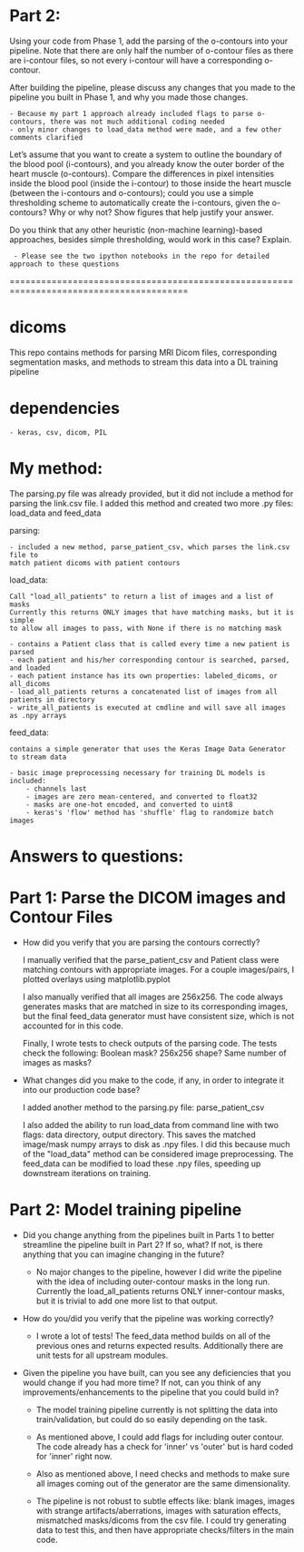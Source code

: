 # Part 2:

Using your code from Phase 1, add the parsing of the o-contours into your pipeline. Note that there are only half the number of o-contour files as there are i-contour files, so not every i-contour will have a corresponding o-contour.

After building the pipeline, please discuss any changes that you made to the pipeline you built in Phase 1, and why you made those changes.

	- Because my part 1 approach already included flags to parse o-contours, there was not much additional coding needed
	- only minor changes to load_data method were made, and a few other comments clarified
	
	
Let’s assume that you want to create a system to outline the boundary of the blood pool (i-contours), and you already know the outer border of the heart muscle (o-contours). Compare the differences in pixel intensities inside the blood pool (inside the i-contour) to those inside the heart muscle (between the i-contours and o-contours); could you use a simple thresholding scheme to automatically create the i-contours, given the o-contours? Why or why not? Show figures that help justify your answer.

Do you think that any other heuristic (non-machine learning)-based approaches, besides simple thresholding, would work in this case? Explain.

	 - Please see the two ipython notebooks in the repo for detailed approach to these questions


========================================================================================
# dicoms

This repo contains methods for parsing MRI Dicom files, corresponding segmentation masks, and methods to stream this data into a DL training pipeline

# dependencies

	- keras, csv, dicom, PIL


# My method:

The parsing.py file was already provided, but it did not include a method for parsing the link.csv file.  I added this method and created two more .py files: load_data and feed_data

parsing:

	- included a new method, parse_patient_csv, which parses the link.csv file to 
	match patient dicoms with patient contours 

load_data:

	Call "load_all_patients" to return a list of images and a list of masks
    Currently this returns ONLY images that have matching masks, but it is simple
    to allow all images to pass, with None if there is no matching mask
        
	- contains a Patient class that is called every time a new patient is parsed
	- each patient and his/her corresponding contour is searched, parsed, and loaded
	- each patient instance has its own properties: labeled_dicoms, or all_dicoms
	- load_all_patients returns a concatenated list of images from all
	patients in directory
	- write_all_patients is executed at cmdline and will save all images as .npy arrays

feed_data:

	contains a simple generator that uses the Keras Image Data Generator to stream data
    
	- basic image preprocessing necessary for training DL models is included:
		- channels last
		- images are zero mean-centered, and converted to float32
		- masks are one-hot encoded, and converted to uint8
		- keras's 'flow' method has 'shuffle' flag to randomize batch images


# Answers to questions:
# Part 1: Parse the DICOM images and Contour Files


- How did you verify that you are parsing the contours correctly?
      
    I manually verified that the parse_patient_csv and Patient class were matching contours with appropriate images.  For a couple images/pairs, I plotted overlays using matplotlib.pyplot
    
    I also manually verified that all images are 256x256.  The code always generates masks that are matched in size to its corresponding images, but the final feed_data generator must have consistent size, which is not accounted for in this code.
    
    Finally, I wrote tests to check outputs of the parsing code.  The tests check the following: Boolean mask? 256x256 shape? Same number of images as masks?
      

- What changes did you make to the code, if any, in order to integrate it into our production code base? 

	I added another method to the parsing.py file: parse_patient_csv
    
    I also added the ability to run load_data from command line with two flags: data directory, output directory.  This saves the matched image/mask numpy arrays to disk as .npy files.  I did this because much of the "load_data" method can be considered image preprocessing.  The feed_data can be modified to load these .npy files, speeding up downstream iterations on training.
	
	

# Part 2: Model training pipeline

- Did you change anything from the pipelines built in Parts 1 to better streamline the pipeline built in Part 2? If so, what? If not, is there anything that you can imagine changing in the future?

	- No major changes to the pipeline, however I did write the pipeline with the idea of including outer-contour masks in the long run.  Currently the load_all_patients returns ONLY inner-contour masks, but it is trivial to add one more list to that output.

- How do you/did you verify that the pipeline was working correctly?

	- I wrote a lot of tests!  The feed_data method builds on all of the previous ones and returns expected results.  Additionally there are unit tests for all upstream modules.

- Given the pipeline you have built, can you see any deficiencies that you would change if you had more time? If not, can you think of any improvements/enhancements to the pipeline that you could build in?

	- The model training pipeline currently is not splitting the data into train/validation, but could do so easily depending on the task.
    
	- As mentioned above, I could add flags for including outer contour.  The code already has a check for 'inner' vs 'outer' but is hard coded for 'inner' right now.
    
    - Also as mentioned above, I need checks and methods to make sure all images coming out of the generator are the same dimensionality.

	- The pipeline is not robust to subtle effects like: blank images, images with strange artifacts/aberrations, images with saturation effects, mismatched masks/dicoms from the csv file.  I could try generating data to test this, and then have appropriate checks/filters in the main code.
